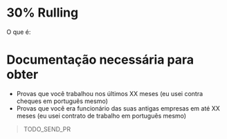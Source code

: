 # 30% Rulling

O que é:

# Documentação necessária para obter

- Provas que você trabalhou nos últimos XX meses (eu usei contra cheques em português mesmo)
- Provas que você era funcionário das suas antigas empresas em até XX meses (eu usei contrato de trabalho em português mesmo)

> TODO_SEND_PR
